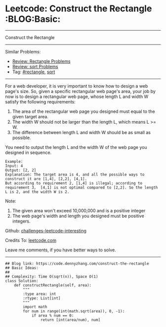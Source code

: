 # Leetcode: Construct the Rectangle     :BLOG:Basic:


---

Construct the Rectangle  

---

Similar Problems:  
-   [Review: Rectangle Problems](https://code.dennyzhang.com/review-rectangle)
-   [Review: sqrt Problems](https://code.dennyzhang.com/review-sqrt)
-   Tag: [#rectangle](https://code.dennyzhang.com/tag/rectangle), [sqrt](https://code.dennyzhang.com/tag/sqrt)

---

For a web developer, it is very important to know how to design a web page's size. So, given a specific rectangular web page's area, your job by now is to design a rectangular web page, whose length L and width W satisfy the following requirements:  

1.  The area of the rectangular web page you designed must equal to the given target area.
2.  The width W should not be larger than the length L, which means L >= W.
3.  The difference between length L and width W should be as small as possible.

You need to output the length L and the width W of the web page you designed in sequence.  

    Example:
    Input: 4
    Output: [2, 2]
    Explanation: The target area is 4, and all the possible ways to construct it are [1,4], [2,2], [4,1]. 
    But according to requirement 2, [1,4] is illegal; according to requirement 3,  [4,1] is not optimal compared to [2,2]. So the length L is 2, and the width W is 2.

Note:  
1.  The given area won't exceed 10,000,000 and is a positive integer
2.  The web page's width and length you designed must be positive integers.

Github: [challenges-leetcode-interesting](https://github.com/DennyZhang/challenges-leetcode-interesting/tree/master/construct-the-rectangle)  

Credits To: [leetcode.com](https://leetcode.com/problems/construct-the-rectangle/description/)  

Leave me comments, if you have better ways to solve.  

---

    ## Blog link: https://code.dennyzhang.com/construct-the-rectangle
    ## Basic Ideas:
    ##
    ## Complexity: Time O(sqrt(n)), Space O(1)
    class Solution:
        def constructRectangle(self, area):
            """
            :type area: int
            :rtype: List[int]
            """
            import math
            for num in range(int(math.sqrt(area)), 0, -1):
                if area % num == 0:
                    return [int(area/num), num]